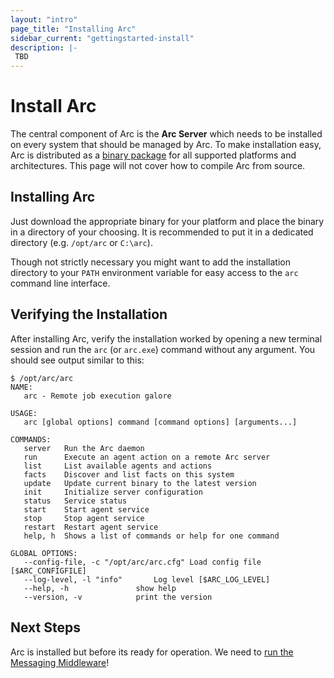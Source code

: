 ```yaml
---
layout: "intro"
page_title: "Installing Arc"
sidebar_current: "gettingstarted-install"
description: |-
 TBD
---
```


# Install Arc

The central component of Arc is the **Arc Server** which needs to be
 installed on every system that should be managed by Arc.
To make installation easy, Arc is distributed as a
[binary package](/downloads.html) for all supported platforms and
architectures. This page will not cover how to compile Arc from
source.

## Installing Arc
Just download the appropriate binary for your platform and place the
 binary in a directory of your choosing. 
It is recommended to put it in a dedicated directory (e.g. `/opt/arc` or `C:\arc`).

Though not strictly necessary you might want to add the installation directory to
 your `PATH` environment variable for easy access to the `arc` command line interface.

## Verifying the Installation
After installing Arc, verify the installation worked by opening a new terminal session
 and run the `arc` (or `arc.exe`) command without any argument. You should see output similar to this:

```
$ /opt/arc/arc
NAME:
   arc - Remote job execution galore

USAGE:
   arc [global options] command [command options] [arguments...]

COMMANDS:
   server	Run the Arc daemon
   run		Execute an agent action on a remote Arc server
   list		List available agents and actions
   facts	Discover and list facts on this system
   update	Update current binary to the latest version
   init		Initialize server configuration
   status	Service status
   start	Start agent service
   stop		Stop agent service
   restart	Restart agent service
   help, h	Shows a list of commands or help for one command

GLOBAL OPTIONS:
   --config-file, -c "/opt/arc/arc.cfg"	Load config file [$ARC_CONFIGFILE]
   --log-level, -l "info"		Log level [$ARC_LOG_LEVEL]
   --help, -h				show help
   --version, -v			print the version
```


## Next Steps

Arc is installed but before its ready for operation. We need to 
[run the Messaging Middleware](middleware.html)!
